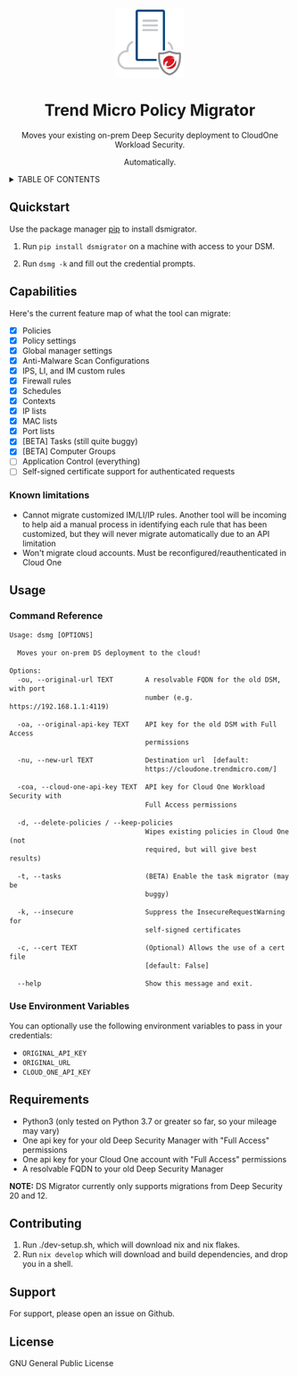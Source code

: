 <p align="center">
  <img src="./logo.png" />
</p>

<h1 align="center" style="border-bottom: none">Trend Micro Policy Migrator</h1>
<p align="center">
  Moves your existing on-prem Deep Security deployment to CloudOne Workload Security.
</p>
<p align="center">Automatically.</p>

<details>
  <summary>TABLE OF CONTENTS</summary>

- [Quickstart](#quickstart)
- [Capabilities](#capabilities)
  - [Known limitations](#known-limitations)
- [Usage](#usage)
  - [Command Reference](#command-reference)
  - [Use Environment Variables](#use-environment-variables)
- [Requirements](#requirements)
- [Contributing](#contributing)
- [Support](#support)
- [License](#license)
</details>

## Quickstart

Use the package manager [pip](https://pip.pypa.io/en/stable/) to install dsmigrator.

1. Run ```pip install dsmigrator``` on a machine with access to your DSM.

2. Run ```dsmg -k``` and fill out the credential prompts.

## Capabilities

Here's the current feature map of what the tool can migrate:

- [x] Policies
- [x] Policy settings
- [x] Global manager settings
- [x] Anti-Malware Scan Configurations
- [x] IPS, LI, and IM custom rules
- [x] Firewall rules
- [x] Schedules
- [x] Contexts
- [x] IP lists
- [x] MAC lists
- [x] Port lists
- [x] [BETA] Tasks (still quite buggy)
- [x] [BETA] Computer Groups
- [ ] Application Control (everything)
- [ ] Self-signed certificate support for authenticated requests

### Known limitations

- Cannot migrate customized IM/LI/IP rules. Another tool will be incoming to help aid a manual process in identifying each rule that has been customized, but they will never migrate automatically due to an API limitation
- Won't migrate cloud accounts. Must be reconfigured/reauthenticated in Cloud One

## Usage

### Command Reference

```text
Usage: dsmg [OPTIONS]

  Moves your on-prem DS deployment to the cloud!

Options:
  -ou, --original-url TEXT        A resolvable FQDN for the old DSM, with port
                                  number (e.g. https://192.168.1.1:4119)

  -oa, --original-api-key TEXT    API key for the old DSM with Full Access
                                  permissions

  -nu, --new-url TEXT             Destination url  [default:
                                  https://cloudone.trendmicro.com/]

  -coa, --cloud-one-api-key TEXT  API key for Cloud One Workload Security with
                                  Full Access permissions

  -d, --delete-policies / --keep-policies
                                  Wipes existing policies in Cloud One (not
                                  required, but will give best results)

  -t, --tasks                     (BETA) Enable the task migrator (may be
                                  buggy)

  -k, --insecure                  Suppress the InsecureRequestWarning for
                                  self-signed certificates

  -c, --cert TEXT                 (Optional) Allows the use of a cert file
                                  [default: False]

  --help                          Show this message and exit.
```
### Use Environment Variables

You can optionally use the following environment variables to pass in your credentials:

- `ORIGINAL_API_KEY`
- `ORIGINAL_URL`
- `CLOUD_ONE_API_KEY`

## Requirements

- Python3 (only tested on Python 3.7 or greater so far, so your mileage may vary)
- One api key for your old Deep Security Manager with "Full Access" permissions
- One api key for your Cloud One account with "Full Access" permissions
- A resolvable FQDN to your old Deep Security Manager

**NOTE:** DS Migrator currently only supports migrations from Deep Security 20 and 12.

## Contributing

1. Run ./dev-setup.sh, which will download nix and nix flakes.
2. Run `nix develop` which will download and build dependencies, and drop you in a shell.

## Support

For support, please open an issue on Github.

## License

GNU General Public License
